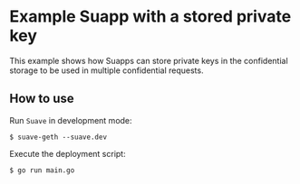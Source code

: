 # Example Suapp with a stored private key

This example shows how Suapps can store private keys in the confidential storage to be used in multiple confidential requests.

## How to use

Run `Suave` in development mode:

```
$ suave-geth --suave.dev
```

Execute the deployment script:

```
$ go run main.go
```
